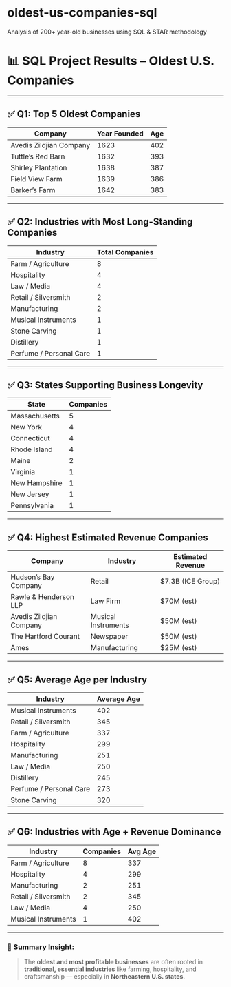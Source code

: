 # oldest-us-companies-sql
Analysis of 200+ year-old businesses using SQL &amp; STAR methodology
# 📊 SQL Project Results – Oldest U.S. Companies 

---

## ✅ Q1: Top 5 Oldest Companies
| Company                  | Year Founded | Age |
|--------------------------|--------------|-----|
| Avedis Zildjian Company  | 1623         | 402 |
| Tuttle’s Red Barn        | 1632         | 393 |
| Shirley Plantation       | 1638         | 387 |
| Field View Farm          | 1639         | 386 |
| Barker’s Farm            | 1642         | 383 |

---

## ✅ Q2: Industries with Most Long-Standing Companies
| Industry                   | Total Companies |
|----------------------------|-----------------|
| Farm / Agriculture         | 8               |
| Hospitality                | 4               |
| Law / Media                | 4               |
| Retail / Silversmith       | 2               |
| Manufacturing              | 2               |
| Musical Instruments        | 1               |
| Stone Carving              | 1               |
| Distillery                 | 1               |
| Perfume / Personal Care    | 1               |

---

## ✅ Q3: States Supporting Business Longevity
| State         | Companies |
|---------------|-----------|
| Massachusetts | 5         |
| New York      | 4         |
| Connecticut   | 4         |
| Rhode Island  | 4         |
| Maine         | 2         |
| Virginia      | 1         |
| New Hampshire | 1         |
| New Jersey    | 1         |
| Pennsylvania  | 1         |

---

## ✅ Q4: Highest Estimated Revenue Companies
| Company                  | Industry             | Estimated Revenue  |
|--------------------------|----------------------|---------------------|
| Hudson’s Bay Company     | Retail               | $7.3B (ICE Group)   |
| Rawle & Henderson LLP    | Law Firm             | $70M (est)          |
| Avedis Zildjian Company  | Musical Instruments  | $50M (est)          |
| The Hartford Courant     | Newspaper            | $50M (est)          |
| Ames                     | Manufacturing        | $25M (est)          |

---

## ✅ Q5: Average Age per Industry
| Industry                   | Average Age |
|----------------------------|-------------|
| Musical Instruments        | 402         |
| Retail / Silversmith       | 345         |
| Farm / Agriculture         | 337         |
| Hospitality                | 299         |
| Manufacturing              | 251         |
| Law / Media                | 250         |
| Distillery                 | 245         |
| Perfume / Personal Care    | 273         |
| Stone Carving              | 320         |

---

## ✅ Q6: Industries with Age + Revenue Dominance
| Industry               | Companies | Avg Age |
|------------------------|-----------|---------|
| Farm / Agriculture     | 8         | 337     |
| Hospitality            | 4         | 299     |
| Manufacturing          | 2         | 251     |
| Retail / Silversmith   | 2         | 345     |
| Law / Media            | 4         | 250     |
| Musical Instruments    | 1         | 402     |

---

### 🎯 Summary Insight:
> The **oldest and most profitable businesses** are often rooted in **traditional, essential industries** like farming, hospitality, and craftsmanship — especially in **Northeastern U.S. states**.
